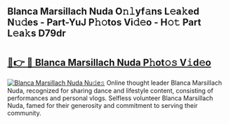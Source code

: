 ## Blanca Marsillach Nuda O𝚗𝚕yf𝚊ns L𝚎a𝚔ed N𝚞𝚍es - Part-YuJ P𝚑𝚘tos Vi𝚍𝚎o - H𝚘𝚝 Part L𝚎a𝚔s D79dr

# <h2><a href="http://kff5rld.oniu.top/?m=Blanca+Marsillach+Nuda">🔗👉 🔴 Blanca Marsillach Nuda P𝚑ot𝚘𝚜 V𝚒d𝚎o</a></h2>

[![Blanca Marsillach Nuda Nu𝚍e𝚜](https://i.imgur.com/0qMVB7G.gif)](http://kff5rld.oniu.top/?m=Blanca+Marsillach+Nuda)
Online thought leader Blanca Marsillach Nuda, recognized for sharing dance and lifestyle content, consisting of performances and personal vlogs. Selfless volunteer Blanca Marsillach Nuda, famed for their generosity and commitment to serving their community.  
